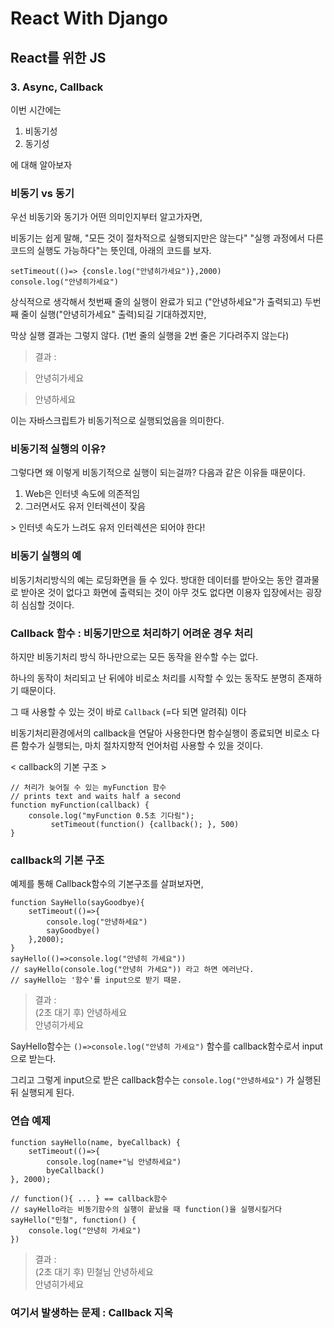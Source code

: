 # React With Django
## React를 위한 JS
### 3. Async, Callback
이번 시간에는 
1. 비동기성
2. 동기성

에 대해 알아보자

### 비동기 vs 동기

우선 비동기와 동기가 어떤 의미인지부터 알고가자면,

비동기는 쉽게 말해, "모든 것이 절차적으로 실행되지만은 않는다"
"실행 과정에서 다른 코드의 실행도 가능하다"는 뜻인데, 아래의 코드를 보자.

    setTimeout(()=> {consle.log("안녕히가세요")},2000)
	console.log("안녕히가세요")

상식적으로 생각해서 첫번째 줄의 실행이 완료가 되고 ("안녕하세요"가 출력되고)
두번째 줄이 실행("안녕히가세요" 출력)되길 기대하겠지만,

막상 실행 결과는 그렇지 않다.
(1번 줄의 실행을 2번 줄은 기다려주지 않는다)

> 결과 :

> 안녕히가세요

> 안녕하세요

이는 자바스크립트가 비동기적으로 실행되었음을 의미한다.

### 비동기적 실행의 이유?

그렇다면 왜 이렇게 비동기적으로 실행이 되는걸까?
다음과 같은 이유들 때문이다.

1. Web은 인터넷 속도에 의존적임
2. 그러면서도 유저 인터렉션이 잦음

\> 인터넷 속도가 느려도 유저 인터렉션은 되어야 한다!

### 비동기 실행의 예

비동기처리방식의 예는 로딩화면을 들 수 있다.
방대한 데이터를 받아오는 동안 
결과물로 받아온 것이 없다고 화면에 출력되는 것이 아무 것도 없다면
이용자 입장에서는 굉장히 심심할 것이다.

### Callback 함수 : 비동기만으로 처리하기 어려운 경우 처리

하지만 비동기처리 방식 하나만으로는 모든 동작을 완수할 수는 없다.

하나의 동작이 처리되고 난 뒤에야 
비로소 처리를 시작할 수 있는 동작도
분명히 존재하기 때문이다.

그 때 사용할 수 있는 것이 바로 `Callback` (=다 되면 알려줘) 이다

비동기처리환경에서의 callback을 연달아 사용한다면 
함수실행이 종료되면 비로소 다른 함수가 실행되는,
마치 절차지향적 언어처럼 사용할 수 있을 것이다.

< callback의 기본 구조 >

    // 처리가 늦어질 수 있는 myFunction 함수
    // prints text and waits half a second
    function myFunction(callback) {
    	console.log("myFunction 0.5초 기다림");
	         setTimeout(function() {callback(); }, 500)
	}

### callback의 기본 구조

예제를 통해 Callback함수의 기본구조를 살펴보자면,

    function SayHello(sayGoodbye){ 
    	setTimeout(()=>{
	    	console.log("안녕하세요")
	    	sayGoodbye()
    	},2000);
    }
    sayHello(()=>console.log("안녕히 가세요"))
    // sayHello(console.log("안녕히 가세요")) 라고 하면 에러난다.
    // sayHello는 '함수'를 input으로 받기 때문.

>    결과 :    
>    (2초 대기 후) 안녕하세요    
>    안녕히가세요

SayHello함수는 `()=>console.log("안녕히 가세요")` 함수를 
callback함수로서 input으로 받는다.

그리고 그렇게 input으로 받은 callback함수는
`console.log("안녕하세요")` 가 실행된 뒤 실행되게 된다.

### 연습 예제

    function sayHello(name, byeCallback) {
	    setTimeout(()=>{
		    console.log(name+"님 안녕하세요")
		    byeCallback()
    }, 2000);
	
	// function(){ ... } == callback함수    
	// sayHello라는 비동기함수의 실행이 끝났을 때 function()을 실행시킬거다
	sayHello("민철", function() {
		console.log("안녕히 가세요")
	})

>    결과 :    
>    (2초 대기 후) 민철님 안녕하세요    
>    안녕히가세요

### 여기서 발생하는 문제 : Callback 지옥
